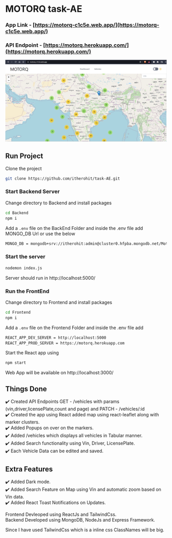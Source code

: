# MOTORQ task-AE

### App Link - [https://motorq-c1c5e.web.app/](https://motorq-c1c5e.web.app/)
### API Endpoint - [https://motorq.herokuapp.com/](https://motorq.herokuapp.com/)

![Dashboard](Screenshots/MapWithMarkerClusters.PNG)

## Run Project

Clone the project

```bash
git clone https://github.com/itherohit/task-AE.git
```

### Start Backend Server

Change directory to Backend and install packages

```bash
cd Backend
npm i
```

Add a `.env` file on the BackEnd Folder and inside the .env file add MONGO_DB Url or use the below
```bash
MONGO_DB = mongodb+srv://itherohit:admin@cluster0.hfpba.mongodb.net/Motorq?retryWrites=true&w=majority
```

### Start the server

```bash
nodemon index.js
```

Server should run in http://localhost:5000/ 


### Run the FrontEnd

Change directory to Frontend and install packages

```bash
cd Frontend
npm i
```

Add a `.env` file on the Frontend Folder and inside the .env file add
```bash
REACT_APP_DEV_SERVER = http://localhost:5000
REACT_APP_PROD_SERVER = https://motorq.herokuapp.com
```

Start the React app using

```bash
npm start
```

Web App will be available on http://localhost:3000/ 


## Things Done

✔️ Created API Endpoints GET - /vehicles with params (vin,driver,licensePlate,count and page) and PATCH - /vehicles/:id <br>
✔️ Created the app using React added map using react-leaflet along with marker clusters. <br>
✔️ Added Popups on over on the markers. <br>
✔️ Added /vehicles which displays all vehicles in Tabular manner. <br>
✔️ Added Search functionality using Vin, Driver, LicensePlate. <br>
✔️ Each Vehicle Data can be edited and saved. <br>

## Extra Features

✔️ Added Dark mode. <br>
✔️ Added Search Feature on Map using Vin and automatic zoom based on Vin data. <br>
✔️ Added React Toast Notifications on Updates. <br>

Frontend Devleoped using ReactJs and TailwindCss. <br>
Backend Developed using MongoDB, NodeJs and Express Framework.

Since I have used TailwindCss which is a inline css ClassNames will be big.
